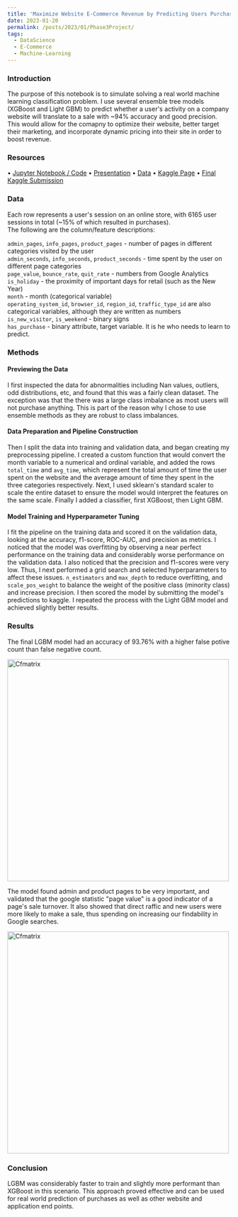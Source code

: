 ```yaml
---
title: 'Maximize Website E-Commerce Revenue by Predicting Users Purchases'
date: 2023-01-20
permalink: /posts/2023/01/Phase3Project/
tags:
  - DataScience
  - E-Commerce
  - Machine-Learning
---
```


### Introduction
The purpose of this notebook is to simulate solving a real world machine learning classification problem.  I use several ensemble tree models (XGBoost and Light GBM) to predict whether a user's activity on a company website will translate to a sale with ~94% accuracy and good precision.  This would allow for the comapny to optimize their website, better target their marketing, and incorporate dynamic pricing into their site in order to boost revenue.

### Resources
• [Jupyter Notebook / Code](https://github.com/ACB-prgm/Phase3Project.nosync/blob/master/student.ipynb)
• [Presentation](https://github.com/ACB-prgm/Phase3Project.nosync/blob/master/Phase_3_Presentation.pdf)
• [Data](https://github.com/ACB-prgm/Phase3Project.nosync/tree/master/Data)
• [Kaggle Page](https://www.kaggle.com/competitions/online-purchase-prediction/data?select=shop_train.csv)
• [Final Kaggle Submission](https://github.com/ACB-prgm/Phase3Project.nosync/commit/3bc555b94ccaea46d81b57e55b0b8e43603d21ef)

### Data
Each row represents a user's session on an online store, with 6165 user sessions in total (~15% of which resulted in purchases).  
The following are the column/feature descriptions:

`admin_pages`, `info_pages`, `product_pages` - number of pages in different categories visited by the user  
`admin_seconds`, `info_seconds`, `product_seconds` - time spent by the user on different page categories  
`page_value`, `bounce_rate`, `quit_rate` - numbers from Google Analytics  
`is_holiday` - the proximity of important days for retail (such as the New Year)  
`month` - month (categorical variable)  
`operating_system_id`, `browser_id`, `region_id`, `traffic_type_id` are also categorical variables, although they are written as numbers  
`is_new_visitor`, `is_weekend` - binary signs  
`has_purchase` - binary attribute, target variable. It is he who needs to learn to predict.

### Methods
#### Previewing the Data
I first inspected the data for abnormalities including Nan values, outliers, odd distributions, etc, and found that this was a fairly clean dataset.  The exception was that the there was a large class imbalance as most users will not purchase anything.  This is part of the reason why I chose to use ensemble methods as they are robust to class imbalances.  
#### Data Preparation and Pipeline Construction
Then I split the data into training and validation data, and began creating my preprocessing pipeline. I created a custom function that would convert the month variable to a numerical and ordinal variable, and added the rows `total_time` and `avg_time`, which represent the total amount of time the user spent on the website and the average amount of time they spent in the three categories respectively. Next, I used sklearn's standard scaler to scale the entire dataset to ensure the model would interpret the features on the same scale.  Finally I added a classifier, first XGBoost, then Light GBM.
#### Model Training and Hyperparameter Tuning
I fit the pipeline on the training data and scored it on the validation data, looking at the accuracy, f1-score, ROC-AUC, and precision as metrics.  I noticed that the model was overfitting by observing a near perfect performance on the training data and considerably worse performance on the validation data.  I also noticed that the precision and f1-scores were very low.  Thus, I next performed a grid search and selected hyperparameters to affect these issues.  `n_estimators` and `max_depth` to reduce overfitting, and `scale_pos_weight` to balance the weight of the positive class (minority class) and increase precision. I then scored the model by submitting the model's predictions to kaggle.  I repeated the process with the Light GBM model and achieved slightly better results.

### Results
The final LGBM model had an accuracy of 93.76% with a higher false potive count than false negative count.

<img src="https://user-images.githubusercontent.com/63984796/212971884-ce35d90a-d889-4e4e-a740-56b4ab77781f.png" alt="Cfmatrix" width="500" align="center"/>

The model found admin and product pages to be very important, and validated that the google statistic "page value" is a good indicator of a page's sale turnover.  It also showed that direct raffic and new users were more likely to make a sale, thus spending on increasing our findability in Google searches.

<img src="https://user-images.githubusercontent.com/63984796/212971886-8789cf0e-cb34-42d3-98fd-f8295756fe51.png" alt="Cfmatrix" width="500" align="center"/>


### Conclusion
LGBM was considerably faster to train and slightly more performant than XGBoost in this scenario.  This approach proved effective and can be used for real world prediction of purchases as well as other website and application end points.